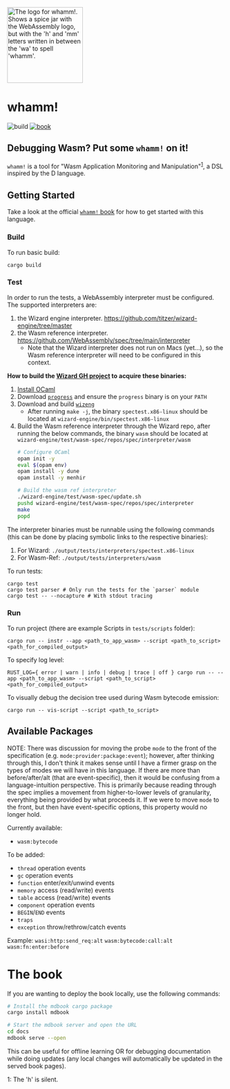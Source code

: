 <picture>
  <img width="175" alt="The logo for whamm!. Shows a spice jar with the WebAssembly logo, but with the 'h' and 'mm' letters written in between the 'wa' to spell 'whamm'."  src="/docs/logos/whamm!_logo.png">
</picture>

# whamm! #
![build](https://github.com/ejrgilbert/whamm/actions/workflows/rust.yml/badge.svg)
[![book](https://img.shields.io/badge/book-WIP-4d76ae.svg)](https://ejrgilbert.github.io/whamm/intro.html)

## Debugging Wasm? Put some `whamm!` on it! ##

`whamm!` is a tool for "Wasm Application Monitoring and Manipulation"<sup>[1](#silent_h)</sup>, a DSL inspired by the D language.

## Getting Started ##
Take a look at the official [`whamm!` book](https://ejrgilbert.github.io/whamm/intro.html) for how to get started with this language.

### Build ###

To run basic build:
```shell
cargo build
```

### Test ###

In order to run the tests, a WebAssembly interpreter must be configured.
The supported interpreters are:
1. the Wizard engine interpreter. https://github.com/titzer/wizard-engine/tree/master
2. the Wasm reference interpreter. https://github.com/WebAssembly/spec/tree/main/interpreter
   - Note that the Wizard interpreter does not run on Macs (yet...), so the Wasm reference interpreter will need to be configured in this context.

**How to build the [Wizard GH project]() to acquire these binaries:**
1. [Install OCaml](https://opam.ocaml.org/doc/Install.html)
2. Download [`progress`](https://github.com/titzer/progress) and ensure the `progress` binary is on your `PATH`
3. Download and build [`wizeng`](https://github.com/titzer/wizard-engine/blob/master/doc/Building.md)
   - After running `make -j`, the binary `spectest.x86-linux` should be located at `wizard-engine/bin/spectest.x86-linux`
4. Build the Wasm reference interpreter through the Wizard repo, after running the below commands, the binary `wasm` should be located at `wizard-engine/test/wasm-spec/repos/spec/interpreter/wasm`
   ```bash
   # Configure OCaml
   opam init -y
   eval $(opam env)
   opam install -y dune
   opam install -y menhir
   
   # Build the wasm ref interpreter
   ./wizard-engine/test/wasm-spec/update.sh
   pushd wizard-engine/test/wasm-spec/repos/spec/interpreter
   make
   popd
   ```

The interpreter binaries must be runnable using the following commands (this can be done by placing symbolic links to the respective binaries):
1. For Wizard: `./output/tests/interpreters/spectest.x86-linux`
2. For Wasm-Ref: `./output/tests/interpreters/wasm`

To run tests:
```shell
cargo test
cargo test parser # Only run the tests for the `parser` module
cargo test -- --nocapture # With stdout tracing
```

### Run ###

To run project (there are example Scripts in `tests/scripts` folder):
```shell
cargo run -- instr --app <path_to_app_wasm> --script <path_to_script> <path_for_compiled_output>
```

To specify log level:
```shell
RUST_LOG={ error | warn | info | debug | trace | off } cargo run -- --app <path_to_app_wasm> --script <path_to_script> <path_for_compiled_output>
```

To visually debug the decision tree used during Wasm bytecode emission:
```shell
cargo run -- vis-script --script <path_to_script>
```

## Available Packages ##

NOTE: There was discussion for moving the probe `mode` to the front of the specification (e.g. `mode:provider:package:event`);
however, after thinking through this, I don't think it makes sense until I have a firmer grasp on the types of modes we will
have in this language. If there are more than before/after/alt (that are event-specific), then it would be confusing from a
language-intuition perspective. This is primarily because reading through the spec implies a movement from higher-to-lower
levels of granularity, everything being provided by what proceeds it. If we were to move `mode` to the front, but then have
event-specific options, this property would no longer hold.

Currently available: 
- `wasm:bytecode`

To be added:
- `thread` operation events
- `gc` operation events
- `function` enter/exit/unwind events
- `memory` access (read/write) events
- `table` access (read/write) events
- `component` operation events
- `BEGIN`/`END` events
- `traps`
- `exception` throw/rethrow/catch events

Example:
`wasi:http:send_req:alt`
`wasm:bytecode:call:alt`
`wasm:fn:enter:before`

# The book #

If you are wanting to deploy the book locally, use the following commands:
```bash
# Install the mdbook cargo package
cargo install mdbook

# Start the mdbook server and open the URL
cd docs
mdbook serve --open
```

This can be useful for offline learning OR for debugging documentation while doing updates (any local changes will automatically be updated in the served book pages).

<a name="silent_h">1</a>: The 'h' is silent.
